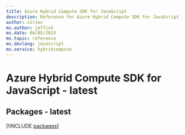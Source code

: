 ```yaml
---
title: Azure Hybrid Compute SDK for JavaScript
description: Reference for Azure Hybrid Compute SDK for JavaScript
author: xirzec
ms.author: jeffish
ms.data: 04/05/2023
ms.topic: reference
ms.devlang: javascript
ms.service: hybridcompute
---
```

# Azure Hybrid Compute SDK for JavaScript - latest
## Packages - latest
[!INCLUDE [packages](hybrid-compute-index.md)]